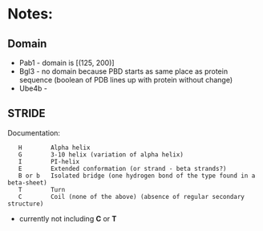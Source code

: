  # Notes:

## Domain

- Pab1 - domain is [(125, 200)] 
- Bgl3 - no domain because PBD starts as same place as protein sequence (boolean of PDB lines up with protein without change)
- Ube4b -


## STRIDE

Documentation:

       H	    Alpha helix
	   G	    3-10 helix (variation of alpha helix)
	   I	    PI-helix
	   E	    Extended conformation (or strand - beta strands?)
	   B or	b   Isolated bridge (one hydrogen bond of the type found in a beta-sheet)
	   T	    Turn
	   C	    Coil (none of the above) (absence of regular secondary structure)


 - currently not including **C** or **T**
